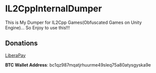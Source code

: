 # IL2CppInternalDumper
This is My Dumper for IL2Cpp Games(Obfuscated Games on Unity Engine)... So Enjoy to use this!!!

## Donations

[LiberaPay](https://liberapay.com/RikkoMatsumatoOfficial/donate)

**BTC Wallet Address**: bc1qz987mqatjrhuurme49sleq75a80atysgyska9e
